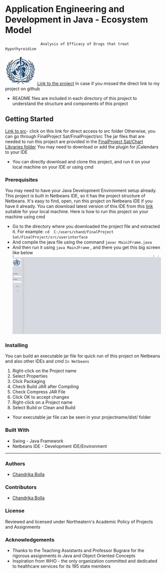 # Application Engineering and Development in Java - Ecosystem Model
```
                Analysis of Efficacy of Drugs that treat Hypothyroidism
```
![](images/who-logo.jpg)
 [Link to the project](https://github.com/chandrikabolla/aed_project) In case if you missed the direct link to my project on github
 * README files are included in each directory of this project to understand the structure and components of this project
## Getting Started
 [Link to src](https://github.com/chandrikabolla/aed_project/tree/master/FinalProject%20Sat/FinalProject/src)- click on this link for direct access to src folder 
Otherwise, you can go through FinalProject Sat/FinalProject/src
The jar files that are needed to run this project are provided in the  [FinalProject Sat/Chart Libraries folder](https://github.com/chandrikabolla/aed_project/tree/master/FinalProject%20Sat/Chart%20Libraries) 
You may need to download or add the plugin for jCalendars to your IDE 
* You can directly download and clone this project, and run it on your local machine on your IDE or using cmd
### Prerequisites
You may need to have your Java Development Environment setup already.
This project is built in Netbeans IDE, so it has the project structure of Netbeans. It's easy to find, open, run this project on Netbeans IDE if you have it already.
You can download latest version of this IDE from this [link](https://netbeans.org/downloads/) suitable for your local machine.
 Here is how to run this project on your machine using cmd
* Go to the directory where you downloaded the project file and extracted it.
 For example: `cd  C:/users/chand/FinalProject Sat/FinalProject/src/userinterface `
* And compile the java file using the command `javac MainJFrame.java` 
* And then run it using `java MainJFrame` , and there you get this big screen like below
![](images/homepage.png)

 
### Installing
You can build an executable jar file for quick run of this project on Netbeans and also other IDEs and cmd
`` In Netbeans ``
1. Right-click on the Project name
2. Select Properties
3. Click Packaging
4. Check Build JAR after Compiling
5. Check Compress JAR File
6. Click OK to accept changes
7. Right-click on a Project name
8. Select Build or Clean and Build
* Your executable jar file can be seen in your projectname/dist/ folder

### Built With
* Swing - Java Framework
* Netbeans IDE - Development IDE/Environment

---

### Authors
* [Chandrika Bolla](https://github.com/chandrikabolla) 
### Contributors
* [Chandrika Bolla](https://github.com/chandrikabolla)
### License
Reviewed and licensed under Northeatern's Academic Policy of Projects and Assignments
### Acknowledgements
* Thanks to the Teaching Assistants and Professor Bugrara for the rigorous assignments in Java and Object Oriented Concepts
* Inspiration from WHO - the only organization committed and dedicated to healthcare services for its 195 state members

